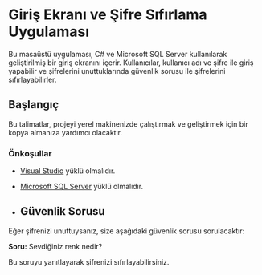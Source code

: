 # Giriş Ekranı ve Şifre Sıfırlama Uygulaması

Bu masaüstü uygulaması, C# ve Microsoft SQL Server kullanılarak geliştirilmiş bir giriş ekranını içerir. Kullanıcılar, kullanıcı adı ve şifre ile giriş yapabilir ve şifrelerini unuttuklarında güvenlik sorusu ile şifrelerini sıfırlayabilirler.

## Başlangıç

Bu talimatlar, projeyi yerel makinenizde çalıştırmak ve geliştirmek için bir kopya almanıza yardımcı olacaktır.

### Önkoşullar

- [Visual Studio](https://visualstudio.microsoft.com/) yüklü olmalıdır.
- [Microsoft SQL Server](https://www.microsoft.com/en-us/sql-server/sql-server-downloads) yüklü olmalıdır.

- ## Güvenlik Sorusu

Eğer şifrenizi unuttuysanız, size aşağıdaki güvenlik sorusu sorulacaktır:

**Soru:** Sevdiğiniz renk nedir?

Bu soruyu yanıtlayarak şifrenizi sıfırlayabilirsiniz.
